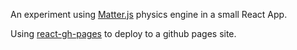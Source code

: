 
An experiment using [Matter.js](http://brm.io/matter-js/) physics engine in a small React App.

Using [react-gh-pages](https://github.com/gitname/react-gh-pages) to deploy to a github pages site.
